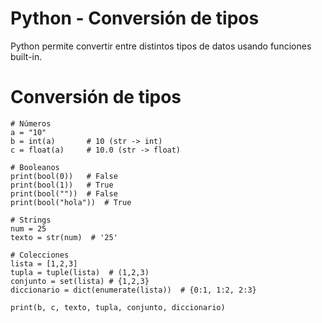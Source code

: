 # Python - Conversión de tipos

Python permite convertir entre distintos tipos de datos usando funciones built-in.

# Conversión de tipos
```python!
# Números
a = "10"
b = int(a)       # 10 (str -> int)
c = float(a)     # 10.0 (str -> float)

# Booleanos
print(bool(0))   # False
print(bool(1))   # True
print(bool(""))  # False
print(bool("hola"))  # True

# Strings
num = 25
texto = str(num)  # '25'

# Colecciones
lista = [1,2,3]
tupla = tuple(lista)  # (1,2,3)
conjunto = set(lista) # {1,2,3}
diccionario = dict(enumerate(lista))  # {0:1, 1:2, 2:3}

print(b, c, texto, tupla, conjunto, diccionario)

